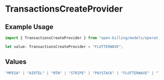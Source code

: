 # TransactionsCreateProvider

## Example Usage

```typescript
import { TransactionsCreateProvider } from "open-billing/models/operations";

let value: TransactionsCreateProvider = "FLUTTERWAVE";
```

## Values

```typescript
"MPESA" | "AIRTEL" | "MTN" | "STRIPE" | "PAYSTACK" | "FLUTTERWAVE" | "TIGO" | "ORANGE" | "DPO" | "SELCOM"
```